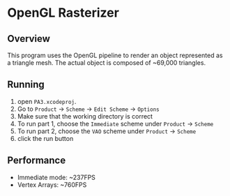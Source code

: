 # OpenGL Rasterizer

## Overview
This program uses the OpenGL pipeline to render an object represented as a triangle mesh. The actual object is composed of ~69,000 triangles. 

## Running
1. open `PA3.xcodeproj`.
2. Go to `Product` -> `Scheme` -> `Edit Scheme` -> `Options`
3. Make sure that the working directory is correct
4. To run part 1, choose the `Immediate` scheme under `Product` -> `Scheme` 
5. To run part 2, choose the `VAO` scheme under `Product` -> `Scheme` 
6. click the run button

## Performance
- Immediate mode: ~237FPS
- Vertex Arrays: ~760FPS
